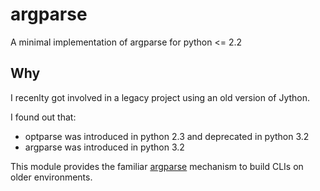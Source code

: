 # argparse

A minimal implementation of argparse for python <= 2.2

## Why

I recenlty got involved in a legacy project using an old version of Jython.

I found out that:

- optparse was introduced in python 2.3 and deprecated in python 3.2
- argparse was introduced in python 3.2

This module provides the familiar [argparse](https://docs.python.org/3/library/argparse.html) mechanism to build CLIs on older environments.
